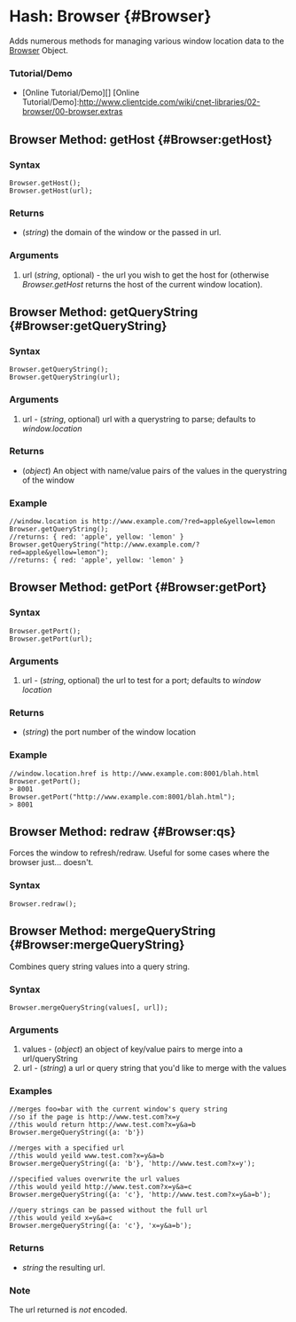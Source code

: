 Hash: Browser {#Browser}
========================

Adds numerous methods for managing various window location data to the [Browser][] Object.

### Tutorial/Demo

* [Online Tutorial/Demo][]
[Online Tutorial/Demo]:http://www.clientcide.com/wiki/cnet-libraries/02-browser/00-browser.extras

Browser Method: getHost	{#Browser:getHost}
------------------------------------------

### Syntax

	Browser.getHost();
	Browser.getHost(url);

### Returns

* (*string*) the domain of the window or the passed in url.

### Arguments

1. url (*string*, optional) - the url you wish to get the host for (otherwise *Browser.getHost* returns the host of the current window location).

Browser Method: getQueryString {#Browser:getQueryString}
---------------------------------------------------------------------

### Syntax

	Browser.getQueryString();
	Browser.getQueryString(url);

### Arguments

1. url - (*string*, optional) url with a querystring to parse; defaults to *window.location*

### Returns

* (*object*) An object with name/value pairs of the values in the querystring of the window

### Example

	//window.location is http://www.example.com/?red=apple&yellow=lemon
	Browser.getQueryString();
	//returns: { red: 'apple', yellow: 'lemon' }
	Browser.getQueryString("http://www.example.com/?red=apple&yellow=lemon");
	//returns: { red: 'apple', yellow: 'lemon' }


Browser Method: getPort {#Browser:getPort}
------------------------------------------

### Syntax

	Browser.getPort();
	Browser.getPort(url);

### Arguments

1. url - (*string*, optional) the url to test for a port; defaults to *window location*

### Returns

* (*string*) the port number of the window location

### Example

	//window.location.href is http://www.example.com:8001/blah.html
	Browser.getPort();
	> 8001
	Browser.getPort("http://www.example.com:8001/blah.html");
	> 8001

Browser Method: redraw {#Browser:qs}
------------------------------------

Forces the window to refresh/redraw. Useful for some cases where the browser just... doesn't.

### Syntax

	Browser.redraw();

Browser Method: mergeQueryString {#Browser:mergeQueryString}
--------------------------------------------------------------------

Combines query string values into a query string.

### Syntax

	Browser.mergeQueryString(values[, url]);

### Arguments

1. values - (*object*) an object of key/value pairs to merge into a url/queryString
2. url - (*string*) a url or query string that you'd like to merge with the values

### Examples

	//merges foo=bar with the current window's query string
	//so if the page is http://www.test.com?x=y
	//this would return http://www.test.com?x=y&a=b
	Browser.mergeQueryString({a: 'b'})

	//merges with a specified url
	//this would yeild www.test.com?x=y&a=b
	Browser.mergeQueryString({a: 'b'}, 'http://www.test.com?x=y');

	//specified values overwrite the url values
	//this would yeild http://www.test.com?x=y&a=c
	Browser.mergeQueryString({a: 'c'}, 'http://www.test.com?x=y&a=b');

	//query strings can be passed without the full url
	//this would yeild x=y&a=c
	Browser.mergeQueryString({a: 'c'}, 'x=y&a=b');

### Returns

* *string* the resulting url.

### Note

The url returned is *not* encoded.

[Browser]: http://docs.mootools.net/Core/Browser

